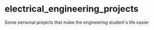 # electrical_engineering_projects

Some personal projects that make the engineering student's life easier
